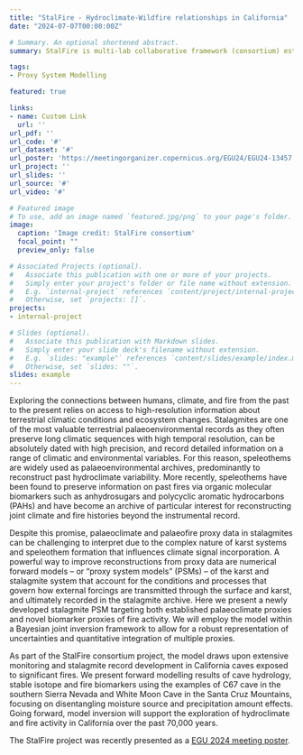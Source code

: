 ```yaml
---
title: "StalFire - Hydroclimate-Wildfire relationships in California"
date: "2024-07-07T00:00:00Z"

# Summary. An optional shortened abstract.
summary: StalFire is multi-lab collaborative framework (consortium) established to facilitate research focused on utilizing paleoclimate data archived in stalagmites. The primary goal is to provide new insights into paleo-wildfires, with a specific emphasis on assessing the paleoclimate-wildfire relationship in CA across multiple timescales and under different climate states. As part of this consortium I am developing a Bayesian stalagmite proxy system model targeting both established palaeoclimate proxies and novel biomarker proxies of fire activity.

tags:
- Proxy System Modelling

featured: true

links:
- name: Custom Link
  url: ''
url_pdf: ''
url_code: '#'
url_dataset: '#'
url_poster: 'https://meetingorganizer.copernicus.org/EGU24/EGU24-13457.html'
url_project: ''
url_slides: ''
url_source: '#'
url_video: '#'

# Featured image
# To use, add an image named `featured.jpg/png` to your page's folder. 
image:
  caption: 'Image credit: StalFire consortium'
  focal_point: ""
  preview_only: false

# Associated Projects (optional).
#   Associate this publication with one or more of your projects.
#   Simply enter your project's folder or file name without extension.
#   E.g. `internal-project` references `content/project/internal-project/index.md`.
#   Otherwise, set `projects: []`.
projects:
- internal-project

# Slides (optional).
#   Associate this publication with Markdown slides.
#   Simply enter your slide deck's filename without extension.
#   E.g. `slides: "example"` references `content/slides/example/index.md`.
#   Otherwise, set `slides: ""`.
slides: example
---
```


Exploring the connections between humans, climate, and fire from the past to the present relies on access to high-resolution information about terrestrial climatic conditions and ecosystem changes. Stalagmites are one of the most valuable terrestrial palaeoenvironmental records as they often preserve long climatic sequences with high temporal resolution, can be absolutely dated with high precision, and record detailed information on a range of climatic and environmental variables. For this reason, speleothems are widely used as palaeoenvironmental archives, predominantly to reconstruct past hydroclimate variability. More recently, speleothems have been found to preserve information on past fires via organic molecular biomarkers such as anhydrosugars and polycyclic aromatic hydrocarbons (PAHs) and have become an archive of particular interest for reconstructing joint climate and fire histories beyond the instrumental record. 

Despite this promise, palaeoclimate and palaeofire proxy data in stalagmites can be challenging to interpret due to the complex nature of karst systems and speleothem formation that influences climate signal incorporation. A powerful way to improve reconstructions from proxy data are numerical forward models – or “proxy system models” (PSMs) – of the karst and stalagmite system that account for the conditions and processes that govern how external forcings are transmitted through the surface and karst, and ultimately recorded in the stalagmite archive. Here we present a newly developed stalagmite PSM targeting both established palaeoclimate proxies and novel biomarker proxies of fire activity. We will employ the model within a Bayesian joint inversion framework to allow for a robust representation of uncertainties and quantitative integration of multiple proxies. 

As part of the StalFire consortium project, the model draws upon extensive monitoring and stalagmite record development in California caves exposed to significant fires. We present forward modelling results of cave hydrology, stable isotope and fire biomarkers using the examples of C67 cave in the southern Sierra Nevada and White Moon Cave in the Santa Cruz Mountains, focusing on disentangling moisture source and precipitation amount effects. Going forward, model inversion will support the exploration of hydroclimate and fire activity in California over the past 70,000 years.  


The StalFire project was recently presented as a [EGU 2024 meeting poster](https://meetingorganizer.copernicus.org/EGU24/EGU24-13457.html). 
